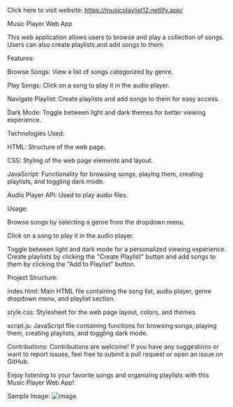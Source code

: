Click here to visit website: https://musicplaylist12.netlify.app/


Music Player Web App


This web application allows users to browse and play a collection of songs. Users can also create playlists and add songs to them.


Features:

Browse Songs: View a list of songs categorized by genre.

Play Songs: Click on a song to play it in the audio player.

Navigate Playlist: Create playlists and add songs to them for easy access.

Dark Mode: Toggle between light and dark themes for better viewing experience.

Technologies Used:

HTML: Structure of the web page.

CSS: Styling of the web page elements and layout.

JavaScript: Functionality for browsing songs, playing them, creating playlists, and toggling dark mode.

Audio Player API: Used to play audio files.

Usage:

Browse songs by selecting a genre from the dropdown menu.

Click on a song to play it in the audio player.

Toggle between light and dark mode for a personalized viewing experience.
Create playlists by clicking the "Create Playlist" button and add songs to them by clicking the "Add to Playlist" button.

Project Structure:

index.html: Main HTML file containing the song list, audio player, genre dropdown menu, and playlist section.

style.css: Stylesheet for the web page layout, colors, and themes.

script.js: JavaScript file containing functions for browsing songs, playing them, creating playlists, and toggling dark mode.


Contributions:
Contributions are welcome! If you have any suggestions or want to report issues, feel free to submit a pull request or open an issue on GitHub.


Enjoy listening to your favorite songs and organizing playlists with this Music Player Web App!

Sample Image:
![image](https://github.com/Ayushjaiswal2000/Music_Playlist/assets/86403516/5f243721-b6ae-45ff-9a54-e7b84941b1bd)
